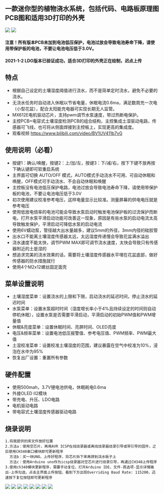 ## 一款迷你型的植物浇水系统，包括代码、电路板原理图PCB图和适用3D打印的外壳
![](https://github.com/jie326513988/Arduino-Water-the-plants/blob/master/picture/v9.2-001.png)
![](https://github.com/jie326513988/Arduino-Water-the-plants/blob/master/picture/v9.1%2B%20(6).jpg)
#### 注意！所有版本PCB未加到电池低压保护，电池过放会导致电池寿命下降，请使用带保护板的电池，不要让电池电压低于3.0V。
#### 2021-1-2 LDO版本已验证成功，适合3D打印的外壳正在绘制，迟点上传

## 特点
* 根据自己设定的土壤湿度阈值进行浇水，而不是简单定时浇水，避免不必要的浇水。
* 无浇水任务时自动进入休眠以节省电量，休眠电流0.6ma，满足数周充一次电（小型花盆），配合太阳能充电器可实现长期无人监管。
* MX612E电机驱动芯片，支持pwm调节水泵速度，带过热断电保护。
* 主控PCB+电容式土壤湿度检测PCB的组合结构，主控集成土湿驱动电路，传感器可飞线，也可将从侧面焊接到主控板上，实现更高的集成度。
* 观看视频 https://www.bilibili.com/video/BV1UV411b7vG

## 使用说明（必看）
* 按键1：确认/唤醒，按键2：上/加/左，按键3：下/减/右，按下下键不放再按下确认键即可软重启系统
* 主界面可切换 AUTO/OFF 模式，AUTO模式手动浇水不可用、可自动休眠和唤醒，OFF模式可手动浇水、不会自动休眠和唤醒
* 主控板没有电池低压保护电路，电池过放会导致电池寿命下降，请使用带保护板的电池，不要让电池电压低于3.0V
* 初次使用建议校准参考电压，这样电量显示比较准。测量屏幕的供电电压就是参考电压
* 使用低放电倍率的电池可能会导致水泵启动时触发电池保护板的过流保护而断电，打开水泵平滑启动功能可改善这一现象，原因是有些水泵的启动电流太高导致触发保护，平滑启动可降低水泵的启动电流
* 使用6V蠕动泵，管径越大出水量越多，建议5mm的外径，3mm内径的硅胶管
* 出水口不能离土壤湿度传感器太远，太远湿度传递慢会导致花盆满水溢出
* 浇水速度不能太快，调节PWM MAX即可调节浇水速度，太快会导致只有传感器附近的土是湿的
* 想追求完美的浇水效果的话，需要将土壤湿度传感器水平埋在花盆底部，做好传感器的防水措施就行
* 使用4个M2x12螺丝固定面壳
## 菜单设置说明
* 土壤湿度菜单：设置浇水的上限和下限，启动浇水的延迟时间，停止浇水的延迟时间
* 水泵菜单：设置水泵超时时间（湿度增长率小于4%且持续设定的时间则自动停机休眠），设置水泵是否需要平滑启动，平滑启动的初始PWM值和PWM增量值
* 休眠&亮度菜单：设置休眠时间、亮屏时间、OLED亮度
* 电压&频率菜单：设置电池低压报警值、参考电压值、PWM频率、PWM最大值
* 土湿校准菜单：设置校准土壤湿度的范围，建议暴露在空气中校准为10%，浸泡在水中为95%
* 恢复出厂设置：重置所有参数

## 硬件配置
* 使用500mah，3.7V锂电池供电，休眠耗电0.6ma
* 外接OLED II2模块
* 带充电、升压、LDO电路
* 电机驱动电路
* 带电容式土壤湿度传感器驱动电路   

## 烧录说明
    1.将我提供的库文件放好位置
    2.方法a：使用空芯片，再用AVR ICSP在线烧录器或离线烧录器烧录引导或带引导的固件，之后使用CH340串口模块即可更新程序
      方法b：买一块UNO，上传好程序，将芯片拆下来再焊到浇水板子上
      方法c：使用Arduino uno作为icsp烧录器对空芯片进行烧录引导，再通过CH340上传程序
    3.使用ch340模块更新程序，需要手动复位，打开Arduino IDE，文件-首选项-显示详情输出-上传勾选，点击主界面上传按钮，看到下方出现Overriding Baud Rate: 115200，迅速按下复位按钮即可更新程序
![](https://github.com/jie326513988/Arduino-Water-the-plants/blob/master/picture/PCB(1).png)
![](https://github.com/jie326513988/Arduino-Water-the-plants/blob/master/picture/PCB(2).png)
![](https://github.com/jie326513988/Arduino-Water-the-plants/blob/master/picture/v9.1%2B%20(1).jpg)
![](https://github.com/jie326513988/Arduino-Water-the-plants/blob/master/picture/v9.1%2B%20(2).jpg)
![](https://github.com/jie326513988/Arduino-Water-the-plants/blob/master/picture/v9.1%2B%20(3).jpg)
![](https://github.com/jie326513988/Arduino-Water-the-plants/blob/master/picture/v9.1%2B%20(4).jpg)
![](https://github.com/jie326513988/Arduino-Water-the-plants/blob/master/picture/v9.1%2B%20(5).jpg)
![](https://github.com/jie326513988/Arduino-Water-the-plants/blob/master/picture/UI_SET.jpg)
